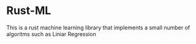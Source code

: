 # Rust-ML
This is a rust machine learning library that implements a small number of algoritms such as Liniar Regression
